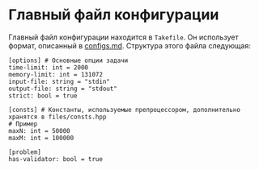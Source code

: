 # Главный файл конфигурации

Главный файл конфигурации находится в `Takefile`. Он использует формат, описанный в [configs.md](configs.md). Структура этого файла следующая:

~~~~~
[options] # Основные опции задачи
time-limit: int = 2000 
memory-limit: int = 131072
input-file: string = "stdin"
output-file: string = "stdout"
strict: bool = true

[consts] # Константы, используемые препроцессором, дополнительно хранятся в files/consts.hpp
# Пример
maxN: int = 50000
maxM: int = 100000

[problem]
has-validator: bool = true
~~~~~
